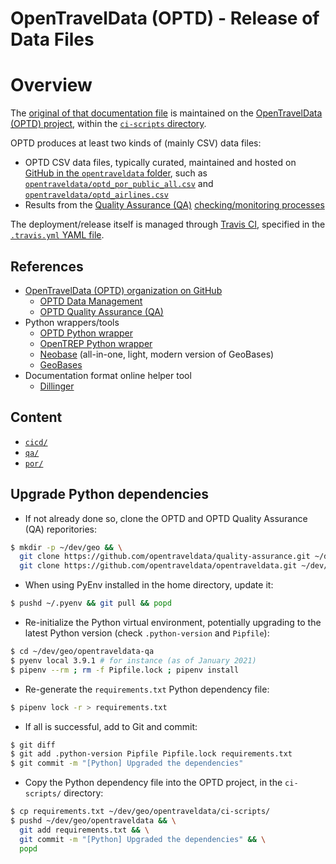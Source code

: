 OpenTravelData (OPTD) - Release of Data Files
=============================================

# Overview
The [original of that documentation file](https://github.com/opentraveldata/opentraveldata/blob/master/ci-scripts/README.md)
is maintained on the
[OpenTravelData (OPTD) project](https://github.com/opentraveldata/opentraveldata),
within the [`ci-scripts` directory](https://github.com/opentraveldata/opentraveldata/blob/master/ci-scripts).

OPTD produces at least two kinds of (mainly CSV) data files:

* OPTD CSV data files, typically curated, maintained and hosted on
  [GitHub in the `opentraveldata` folder](https://github.com/opentraveldata/opentraveldata/blob/master/opentraveldata/),
  such as [`opentraveldata/optd_por_public_all.csv`](https://github.com/opentraveldata/opentraveldata/blob/master/opentraveldata/optd_por_public_all.csv)
  and [`opentraveldata/optd_airlines.csv`](https://github.com/opentraveldata/opentraveldata/blob/master/opentraveldata/optd_airlines.csv)
* Results from the [Quality Assurance (QA)](https://github.com/opentraveldata/quality-assurance)
  [checking/monitoring processes](https://github.com/opentraveldata/quality-assurance/tree/master/checkers)

The deployment/release itself is managed through [Travis CI](https://www.travis-ci.org/opentraveldata/opentraveldata),
specified in the [`.travis.yml` YAML file](https://github.com/opentraveldata/opentraveldata/blob/master/.travis.yml).

## References
* [OpenTravelData (OPTD) organization on GitHub](https://github.com/opentraveldata)
  + [OPTD Data Management](https://github.com/opentraveldata/opentraveldata)
  + [OPTD Quality Assurance (QA)](https://github.com/opentraveldata/quality-assurance)
* Python wrappers/tools
  + [OPTD Python wrapper](https://pypi.org/project/opentraveldata/)
  + [OpenTREP Python wrapper](https://pypi.org/project/OpenTrepWrapper/)
  + [Neobase](https://github.com/alexprengere/neobase) (all-in-one, light, modern version of GeoBases)
  + [GeoBases](http://opentraveldata.github.com/geobases)
* Documentation format online helper tool
  + [Dillinger](https://dillinger.io)

## Content
* [`cicd/`](cicd/)
* [`qa/`](qa/)
* [`por/`](por/)

## Upgrade Python dependencies

* If not already done so, clone the OPTD and
  OPTD Quality Assurance (QA) reporitories:
```bash
$ mkdir -p ~/dev/geo && \
  git clone https://github.com/opentraveldata/quality-assurance.git ~/dev/geo/opentraveldata-qa &&
  git clone https://github.com/opentraveldata/opentraveldata.git ~/dev/geo/opentraveldata
```

* When using PyEnv installed in the home directory, update it:
```bash
$ pushd ~/.pyenv && git pull && popd
```

* Re-initialize the Python virtual environment, potentially upgrading
  to the latest Python version (check `.python-version` and `Pipfile`):
```bash
$ cd ~/dev/geo/opentraveldata-qa
$ pyenv local 3.9.1 # for instance (as of January 2021)
$ pipenv --rm ; rm -f Pipfile.lock ; pipenv install
```

* Re-generate the `requirements.txt` Python dependency file:
```bash
$ pipenv lock -r > requirements.txt
```

* If all is successful, add to Git and commit:
```bash
$ git diff
$ git add .python-version Pipfile Pipfile.lock requirements.txt
$ git commit -m "[Python] Upgraded the dependencies"
```

* Copy the Python dependency file into the OPTD project,
  in the `ci-scripts/` directory:
```bash
$ cp requirements.txt ~/dev/geo/opentraveldata/ci-scripts/
$ pushd ~/dev/geo/opentraveldata && \
  git add requirements.txt && \
  git commit -m "[Python] Upgraded the dependencies" && \
  popd
```


